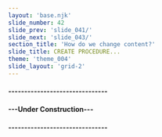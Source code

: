 ```yaml
---
layout: 'base.njk'
slide_number: 42
slide_prev: 'slide_041/'
slide_next: 'slide_043/'
section_title: 'How do we change content?'
slide_title: CREATE PROCEDURE...
theme: 'theme_004'
slide_layout: 'grid-2'
---
```


<section class="slide__text">

#### -------------------------------
#### ---Under Construction---
#### -------------------------------




</section>

<section class="slide__images">



</section>
